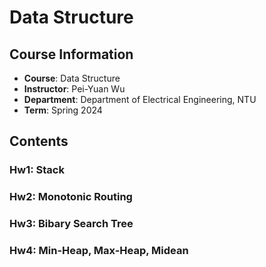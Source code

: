 # Data Structure

## Course Information
- **Course**: Data Structure
- **Instructor**: Pei-Yuan Wu
- **Department**: Department of Electrical Engineering, NTU
- **Term**: Spring 2024

## Contents
### Hw1: Stack

### Hw2: Monotonic Routing

### Hw3: Bibary Search Tree

### Hw4: Min-Heap, Max-Heap, Midean
